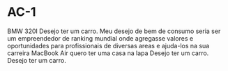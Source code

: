 # AC-1


BMW 320I
Desejo ter um carro.
Meu desejo de bem de consumo seria ser um empreendedor de ranking mundial onde agregasse valores e oportunidades para profissionais de diversas areas e ajuda-los na sua carreira
MacBook Air
quero ter uma casa na lapa
Desejo ter um carro.
Desejo ter um carro.